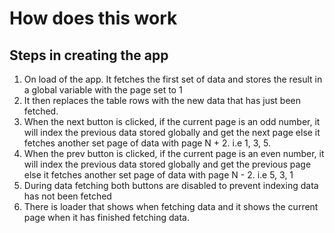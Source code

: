# How does this work

## Steps in creating the app

1.  On load of the app. It fetches the first set of data and stores the result in a global variable with the page set to 1
2.  It then replaces the table rows with the new data that has just been fetched.
3.  When the next button is clicked, if the current page is an odd number, it will index the previous data stored globally and get the next page else it fetches another set page of data with page N + 2. i.e 1, 3, 5.
4.  When the prev button is clicked, if the current page is an even number, it will index the previous data stored globally and get the previous page else it fetches another set page of data with page N - 2. i.e 5, 3, 1
5.  During data fetching both buttons are disabled to prevent indexing data has not been fetched
6.  There is loader that shows when fetching data and it shows the current page when it has finished fetching data.
